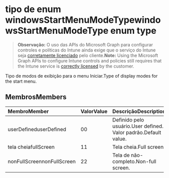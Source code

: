 # <a name="windowsstartmenumodetype-enum-type"></a><span data-ttu-id="3f982-101">tipo de enum windowsStartMenuModeType</span><span class="sxs-lookup"><span data-stu-id="3f982-101">windowsStartMenuModeType enum type</span></span>

> <span data-ttu-id="3f982-102">**Observação:** O uso das APIs do Microsoft Graph para configurar controles e políticas do Intune ainda exige que o serviço do Intune seja [corretamente licenciado](https://go.microsoft.com/fwlink/?linkid=839381) pelo cliente.</span><span class="sxs-lookup"><span data-stu-id="3f982-102">**Note:** Using the Microsoft Graph APIs to configure Intune controls and policies still requires that the Intune service is [correctly licensed](https://go.microsoft.com/fwlink/?linkid=839381) by the customer.</span></span>

<span data-ttu-id="3f982-103">Tipo de modos de exibição para o menu Iniciar.</span><span class="sxs-lookup"><span data-stu-id="3f982-103">Type of display modes for the start menu.</span></span>
## <a name="members"></a><span data-ttu-id="3f982-104">Membros</span><span class="sxs-lookup"><span data-stu-id="3f982-104">Members</span></span>
|<span data-ttu-id="3f982-105">Membro</span><span class="sxs-lookup"><span data-stu-id="3f982-105">Member</span></span>|<span data-ttu-id="3f982-106">Valor</span><span class="sxs-lookup"><span data-stu-id="3f982-106">Value</span></span>|<span data-ttu-id="3f982-107">Descrição</span><span class="sxs-lookup"><span data-stu-id="3f982-107">Description</span></span>|
|:---|:---|:---|
|<span data-ttu-id="3f982-108">userDefined</span><span class="sxs-lookup"><span data-stu-id="3f982-108">userDefined</span></span>|<span data-ttu-id="3f982-109">0</span><span class="sxs-lookup"><span data-stu-id="3f982-109">0</span></span>|<span data-ttu-id="3f982-110">Definido pelo usuário.</span><span class="sxs-lookup"><span data-stu-id="3f982-110">User defined.</span></span> <span data-ttu-id="3f982-111">Valor padrão.</span><span class="sxs-lookup"><span data-stu-id="3f982-111">Default value.</span></span>|
|<span data-ttu-id="3f982-112">tela cheia</span><span class="sxs-lookup"><span data-stu-id="3f982-112">fullScreen</span></span>|<span data-ttu-id="3f982-113">1</span><span class="sxs-lookup"><span data-stu-id="3f982-113">1</span></span>|<span data-ttu-id="3f982-114">Tela cheia.</span><span class="sxs-lookup"><span data-stu-id="3f982-114">Full screen.</span></span>|
|<span data-ttu-id="3f982-115">nonFullScreen</span><span class="sxs-lookup"><span data-stu-id="3f982-115">nonFullScreen</span></span>|<span data-ttu-id="3f982-116">2</span><span class="sxs-lookup"><span data-stu-id="3f982-116">2</span></span>|<span data-ttu-id="3f982-117">Tela de não-completo.</span><span class="sxs-lookup"><span data-stu-id="3f982-117">Non-full screen.</span></span>|



